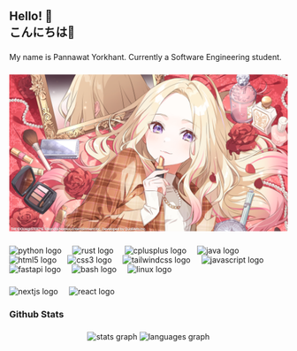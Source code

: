 <h2 align="left">Hello! 👋<br>こんにちは👋</h2>

###

<p align="left">My name is Pannawat Yorkhant. Currently a Software Engineering student.</p>

###

<div align="center">
  <img src="https://github.com/Teemy17/Teemy17/blob/main/sena_val.png?raw=true"/>
</div>

###

<div align="left">
  <img src="https://skillicons.dev/icons?i=py" height="40" alt="python logo"  />
  <img width="12" />
  <img src="https://skillicons.dev/icons?i=rust" height="40" alt="rust logo"  />
  <img width="12" />
  <img src="https://skillicons.dev/icons?i=cpp" height="40" alt="cplusplus logo"  />
  <img width="12" />
  <img src="https://skillicons.dev/icons?i=java" height="40" alt="java logo"  />
  <img width="12" />
  <img src="https://skillicons.dev/icons?i=html" height="40" alt="html5 logo"  />
  <img width="12" />
  <img src="https://skillicons.dev/icons?i=css" height="40" alt="css3 logo"  />
  <img width="12" />
  <img src="https://skillicons.dev/icons?i=tailwind" height="40" alt="tailwindcss logo"  />
  <img width="12" />
  <img src="https://skillicons.dev/icons?i=js" height="40" alt="javascript logo"  />
  <img width="12" />
  <img src="https://skillicons.dev/icons?i=fastapi" height="40" alt="fastapi logo"  />
  <img width="12" />
  <img src="https://skillicons.dev/icons?i=bash" height="40" alt="bash logo"  />
  <img width="12" />
  <img src="https://skillicons.dev/icons?i=linux" height="40" alt="linux logo"  />
</div>

###

<div align="left">
  <img src="https://skillicons.dev/icons?i=nextjs" height="40" alt="nextjs logo"  />
  <img width="12" />
  <img src="https://skillicons.dev/icons?i=react" height="40" alt="react logo"  />
</div>

###

<h3 align="left">Github Stats</h3>

###

<div align="center">
  <img src="https://github-readme-stats.vercel.app/api?username=Teemy17&hide_title=false&hide_rank=false&show_icons=true&include_all_commits=true&count_private=true&disable_animations=false&theme=dracula&locale=en&hide_border=false" height="150" alt="stats graph"  />
  <img src="https://github-readme-stats.vercel.app/api/top-langs?username=Teemy17&locale=en&hide_title=false&layout=compact&card_width=320&langs_count=5&theme=dracula&hide_border=false" height="150" alt="languages graph"  />
</div>

###
